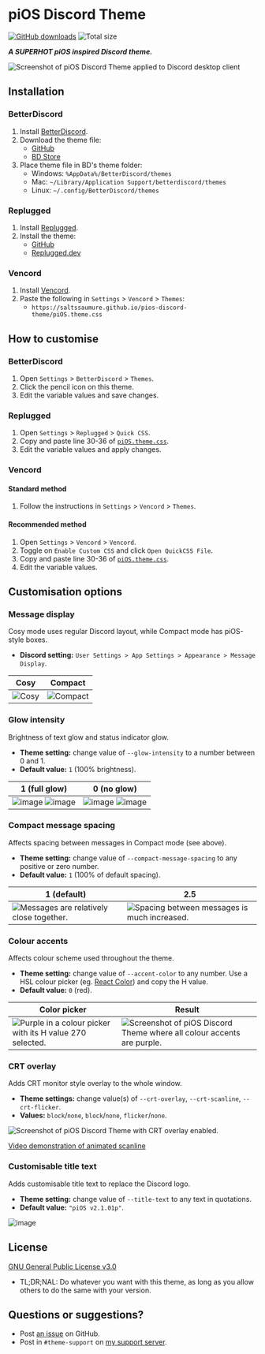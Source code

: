 [screenshot]: https://user-images.githubusercontent.com/29710355/123527529-72121600-d6d8-11eb-9580-da3987ee8398.png

# piOS Discord Theme
[![GitHub downloads](https://img.shields.io/github/downloads/saltssaumure/pios-discord-theme/total?color=purple&label=GitHub%20downloads&style=flat-square)](https://github.com/Saltssaumure/pios-discord-theme/releases/latest "Latest release")
![Total size](https://img.shields.io/github/repo-size/saltssaumure/pios-discord-theme?style=flat-square "Total size")

***A SUPERHOT piOS inspired Discord theme.***

![Screenshot of piOS Discord Theme applied to Discord desktop client][screenshot]

## Installation

### BetterDiscord
1. Install [BetterDiscord](https://betterdiscord.app/).
2. Download the theme file:
    - [GitHub](https://github.com/Saltssaumure/pios-discord-theme/releases/latest)
    - [BD Store](https://betterdiscord.app/theme/?id=572)
3. Place theme file in BD's theme folder:
    - Windows: `%AppData%/BetterDiscord/themes`
    - Mac: `~/Library/Application Support/betterdiscord/themes`
    - Linux: `~/.config/BetterDiscord/themes`

### Replugged
1. Install [Replugged](https://replugged.dev/).
2. Install the theme:
    - [GitHub](https://github.com/Saltssaumure/pios-discord-theme/releases/latest)
    - [Replugged.dev](https://replugged.dev/install?identifier=Saltssaumure/pios-discord-theme&source=github)

### Vencord
1. Install [Vencord](https://github.com/Vendicated/Vencord).
2. Paste the following in `Settings` > `Vencord` > `Themes`:
    - `https://saltssaumure.github.io/pios-discord-theme/piOS.theme.css`

## How to customise

### BetterDiscord
1. Open `Settings` > `BetterDiscord` > `Themes`.
2. Click the pencil icon on this theme.
3. Edit the variable values and save changes.

### Replugged
1. Open `Settings` > `Replugged` > `Quick CSS`.
3. Copy and paste line 30-36 of [`piOS.theme.css`](https://github.com/Saltssaumure/pios-discord-theme/blob/main/piOS.theme.css).
3. Edit the variable values and apply changes.

### Vencord
#### Standard method
1. Follow the instructions in `Settings` > `Vencord` > `Themes`.
#### Recommended method
1. Open `Settings` > `Vencord` > `Vencord`.
2. Toggle on `Enable Custom CSS` and click `Open QuickCSS File`.
3. Copy and paste line 30-36 of [`piOS.theme.css`](https://github.com/Saltssaumure/pios-discord-theme/blob/main/piOS.theme.css).
4. Edit the variable values.

## Customisation options

### Message display
Cosy mode uses regular Discord layout, while Compact mode has piOS-style boxes.

- **Discord setting:** `User Settings > App Settings > Appearance > Message Display`.

| Cosy                                                                                                           | Compact                                                                                                           |
| -------------------------------------------------------------------------------------------------------------- | ----------------------------------------------------------------------------------------------------------------- |
| ![Cosy](https://user-images.githubusercontent.com/29710355/154400330-eb4434ac-1716-4c3f-bca1-8b6ba509e9c3.png) | ![Compact](https://user-images.githubusercontent.com/29710355/154400528-66fea4d8-53c1-4178-91f5-88729bde0e81.png) |

### Glow intensity
Brightness of text glow and status indicator glow. 

- **Theme setting:** change value of `--glow-intensity` to a number between 0 and 1.
- **Default value:** `1` (100% brightness).

| 1 (full glow)                                                                                                                                                                                                                   | 0 (no glow)                                                                                                                                                                                                                     |
| ------------------------------------------------------------------------------------------------------------------------------------------------------------------------------------------------------------------------------- | ------------------------------------------------------------------------------------------------------------------------------------------------------------------------------------------------------------------------------- |
| ![image](https://user-images.githubusercontent.com/29710355/165006236-eeddba57-b7d6-4bd6-81af-1f649c5000dc.png) ![image](https://user-images.githubusercontent.com/29710355/165006394-3f6b4379-a35f-4506-a855-6a86d9e1f142.png) | ![image](https://user-images.githubusercontent.com/29710355/165006329-896ad462-f94d-447a-acd6-75cb0573cae4.png) ![image](https://user-images.githubusercontent.com/29710355/165006379-8c60fedd-7f42-4f70-a134-33da1a5211e4.png) |

### Compact message spacing
Affects spacing between messages in Compact mode (see above).

- **Theme setting:** change value of `--compact-message-spacing` to any positive or zero number.
- **Default value:** `1` (100% of default spacing).

| 1 (default)                                                                                                                                       | 2.5                                                                                                                                                   |
| ------------------------------------------------------------------------------------------------------------------------------------------------- | ----------------------------------------------------------------------------------------------------------------------------------------------------- |
| ![Messages are relatively close together.](https://user-images.githubusercontent.com/29710355/162553148-11c5bf02-7b9d-4d46-a8b6-bba509759452.png) | ![Spacing between messages is much increased.](https://user-images.githubusercontent.com/29710355/162553169-ef3c2230-5527-4736-9c7f-a4ef1d1f51f1.png) |

### Colour accents
Affects colour scheme used throughout the theme.

- **Theme setting:** change value of `--accent-color` to any number. Use a HSL colour picker (eg. [React Color](https://casesandberg.github.io/react-color/)) and copy the H value.
- **Default value:** `0` (red).

| Color picker                                                                                                                                                       | Result                                                                                                                                                                          |
| ------------------------------------------------------------------------------------------------------------------------------------------------------------------ | ------------------------------------------------------------------------------------------------------------------------------------------------------------------------------- |
| ![Purple in a colour picker with its H value 270 selected.](https://user-images.githubusercontent.com/29710355/162552090-57011aeb-8b97-45e6-a96c-d13287761cf8.png) | ![Screenshot of piOS Discord Theme where all colour accents are purple.](https://user-images.githubusercontent.com/29710355/162551985-ed568020-7f12-4300-ad31-0c5a66be4645.png) |

### CRT overlay
Adds CRT monitor style overlay to the whole window.

- **Theme settings:** change value(s) of `--crt-overlay`, `--crt-scanline`, `--crt-flicker`.
- **Values:** `block`/`none`, `block`/`none`, `flicker`/`none`.

![Screenshot of piOS Discord Theme with CRT overlay enabled.](https://user-images.githubusercontent.com/29710355/182611054-c0cb9122-1eac-42ec-93d1-ab5a203a7e15.png)

[Video demonstration of animated scanline](https://drive.google.com/uc?id=1xFbTWA5qIZAurVJdjOptnCd6OMBLBfEz)

### Customisable title text
Adds customisable title text to replace the Discord logo.

- **Theme setting:** change value of `--title-text` to any text in quotations.
- **Default value:** `"piOS v2.1.01p"`.

![image](https://user-images.githubusercontent.com/29710355/185759617-42fc6937-4523-4559-ba9c-5e9bb2ba8d3c.png)

## License
[GNU General Public License v3.0](https://github.com/Saltssaumure/pios-discord-theme/blob/main/LICENSE)
- <span title="Too long; didn't read; not a lawyer">TL;DR;NAL</span>: Do whatever you want with this theme, as long as you allow others to do the same with your version.

## Questions or suggestions?
- Post [an issue](https://github.com/Saltssaumure/pios-discord-theme/issues) on GitHub.
- Post in `#theme-support` on [my support server](https://discord.gg/uy8nKQVatp).
